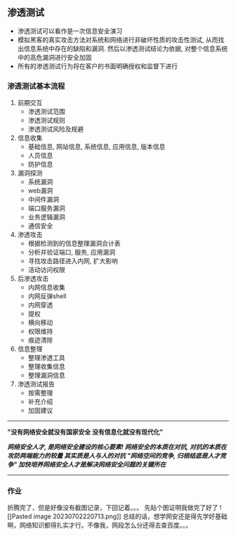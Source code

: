 ## 渗透测试
- 渗透测试可以看作是一次信息安全演习
- 模拟黑客的真实攻击方法对系统和网络进行非破坏性质的攻击性测试, 从而找出信息系统中存在的缺陷和漏洞. 然后以渗透测试结论为依据, 对整个信息系统中的高危漏洞进行安全加固
- 所有的渗透测试行为将在客户的书面明确授权和监督下进行

### 渗透测试基本流程
1. 前期交互
	- 渗透测试范围
	- 渗透测试规则
	- 渗透测试风险及规避
2. 信息收集
	- 基础信息, 网站信息, 系统信息, 应用信息, 版本信息
	- 人员信息
	- 防护信息
3. 漏洞探测
	- 系统漏洞
	- web漏洞
	- 中间件漏洞
	- 端口服务漏洞
	- 业务逻辑漏洞
	- 通信安全
4. 渗透攻击
	- 根据检测到的信息整理漏洞合计表
	- 分析并验证端口, 服务, 应用漏洞
	- 寻找攻击路径进入内网, 扩大影响
	- 活动访问权限
5. 后渗透攻击
	- 内网信息收集
	- 内网反弹shell
	- 内网穿透
	- 提权
	- 横向移动
	- 权限维持
	- 痕迹清除
6. 信息整理
	- 整理渗透工具
	- 整理收集信息
	- 整理漏洞信息
7. 渗透测试报告
	- 按需整理
	- 补充介绍
	- 加固建议

***

**"没有网络安全就没有国家安全  没有信息化就没有现代化"**

***网络安全人才, 是网络安全建设的核心要素!
网络安全的本质在对抗, 对抗的本质在攻防两端能力的较量
其实质是人与人的对抗
"网络空间的竞争, 归根结底是人才竞争"
加快培养网络安全人才是解决网络安全问题的关键所在***

---
### 作业
折腾完了，但是好像没有截图记录，下回记着。。。
先贴个图证明我做完了好了
![[Pasted image 20230702220713.png]]
总结的话，想学网安还是得先学好基础啊，网络知识都得扎实才行。不像我，网段怎么分还得去查百度。。。